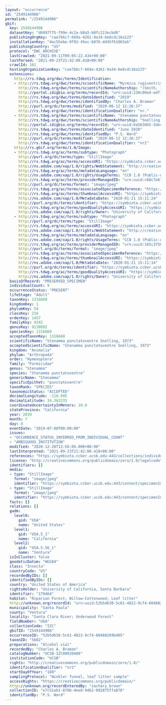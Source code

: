 ```yaml
---
layout: "occurrence"
id: "2549144906"
permalink: "/2549144906"
gbif:
  key: 2549144906
  datasetKey: "d6097f75-f99e-4c2a-b8a5-b0fc213ecbd0"
  publishingOrgKey: "cae7b6c7-669a-4261-9a34-6e8cdc16a125"
  installationKey: "4ec55ebe-9f92-45ec-b076-dd45f61003ab"
  publishingCountry: "US"
  protocol: "DWC_ARCHIVE"
  lastCrawled: "2021-09-11T09:05:22.434+00:00"
  lastParsed: "2021-09-23T21:42:00.418+00:00"
  crawlId: 161
  hostingOrganizationKey: "cae7b6c7-669a-4261-9a34-6e8cdc16a125"
  extensions:
    http://rs.tdwg.org/dwc/terms/Identification:
    - http://rs.tdwg.org/dwc/terms/scientificName: "Myrmica rugiventris"
      http://rs.tdwg.org/dwc/terms/scientificNameAuthorship: "(Smith, 1943)"
      http://portal.idigbio.org/terms/recordId: "urn:uuid:230c09e4-edf1-4ac4-8027-84ea7c5e97fd"
      http://rs.tdwg.org/dwc/terms/dateIdentified: "2019"
      http://rs.tdwg.org/dwc/terms/identifiedBy: "Charles A. Braman"
      http://purl.org/dc/terms/modified: "2020-06-12 12:26:37"
      http://rs.tdwg.org/dwc/terms/identificationQualifier: "nr."
    - http://rs.tdwg.org/dwc/terms/scientificName: "Stenamma punctatoventre"
      http://rs.tdwg.org/dwc/terms/scientificNameAuthorship: "Snelling, 1973"
      http://portal.idigbio.org/terms/recordId: "urn:uuid:6a563db5-5de4-42db-9a40-41c7c8a5af08"
      http://rs.tdwg.org/dwc/terms/dateIdentified: "June 2020"
      http://rs.tdwg.org/dwc/terms/identifiedBy: "P.S. Ward"
      http://purl.org/dc/terms/modified: "2020-06-12 12:26:37"
      http://rs.tdwg.org/dwc/terms/identificationQualifier: "nr2"
    http://rs.gbif.org/terms/1.0/Image:
    - http://rs.tdwg.org/ac/terms/subtype: "Photograph"
      http://purl.org/dc/terms/type: "StillImage"
      http://rs.tdwg.org/ac/terms/accessURI: "https://symbiota.ccber.ucsb.edu:443/content/specimenImages/UCSB_IZC/UCSB-IZC00039/UCSB-IZC00039488-head_15796461_1579648284_lg.jpg"
      http://ns.adobe.com/xap/1.0/rights/WebStatement: "http://creativecommons.org/publicdomain/zero/1.0/"
      http://rs.tdwg.org/ac/terms/metadataLanguage: "en"
      http://ns.adobe.com/xap/1.0/rights/UsageTerms: "CC0 1.0 (Public-domain)"
      http://rs.tdwg.org/ac/terms/providerManagedID: "urn:uuid:c60c7e67-f257-4084-8b0a-5f97253784cc"
      http://purl.org/dc/terms/format: "image/jpeg"
      http://rs.tdwg.org/ac/terms/associatedSpecimenReference: "https://symbiota.ccber.ucsb.edu:443/collections/individual/index.php?occid=179464"
      http://rs.tdwg.org/ac/terms/thumbnailAccessURI: "https://symbiota.ccber.ucsb.edu:443/content/specimenImages/UCSB_IZC/UCSB-IZC00039/UCSB-IZC00039488-head_15796461_1579648284_tn.jpg"
      http://ns.adobe.com/xap/1.0/MetadataDate: "2020-01-21 15:11:24"
      http://purl.org/dc/terms/identifier: "https://symbiota.ccber.ucsb.edu:443/content/specimenImages/UCSB_IZC/UCSB-IZC00039/UCSB-IZC00039488-head_15796461_1579648284_lg.jpg"
      http://rs.tdwg.org/ac/terms/goodQualityAccessURI: "https://symbiota.ccber.ucsb.edu:443/content/specimenImages/UCSB_IZC/UCSB-IZC00039/UCSB-IZC00039488-head_15796461_1579648284.jpg"
      http://ns.adobe.com/xap/1.0/rights/Owner: "University of California, Santa Barbara"
    - http://rs.tdwg.org/ac/terms/subtype: "Photograph"
      http://purl.org/dc/terms/type: "StillImage"
      http://rs.tdwg.org/ac/terms/accessURI: "https://symbiota.ccber.ucsb.edu:443/content/specimenImages/UCSB_IZC/UCSB-IZC00039/UCSB-IZC00039488_1579646195_1579648274.jpg"
      http://ns.adobe.com/xap/1.0/rights/WebStatement: "http://creativecommons.org/publicdomain/zero/1.0/"
      http://rs.tdwg.org/ac/terms/metadataLanguage: "en"
      http://ns.adobe.com/xap/1.0/rights/UsageTerms: "CC0 1.0 (Public-domain)"
      http://rs.tdwg.org/ac/terms/providerManagedID: "urn:uuid:165c3750-ae93-4007-91dc-f2a868f9dcbf"
      http://purl.org/dc/terms/format: "image/jpeg"
      http://rs.tdwg.org/ac/terms/associatedSpecimenReference: "https://symbiota.ccber.ucsb.edu:443/collections/individual/index.php?occid=179464"
      http://rs.tdwg.org/ac/terms/thumbnailAccessURI: "https://symbiota.ccber.ucsb.edu:443/content/specimenImages/UCSB_IZC/UCSB-IZC00039/UCSB-IZC00039488_1579646195_1579648274_tn.jpg"
      http://ns.adobe.com/xap/1.0/MetadataDate: "2020-01-21 15:11:14"
      http://purl.org/dc/terms/identifier: "https://symbiota.ccber.ucsb.edu:443/content/specimenImages/UCSB_IZC/UCSB-IZC00039/UCSB-IZC00039488_1579646195_1579648274.jpg"
      http://rs.tdwg.org/ac/terms/goodQualityAccessURI: "https://symbiota.ccber.ucsb.edu:443/content/specimenImages/UCSB_IZC/UCSB-IZC00039/UCSB-IZC00039488_1579646195_1579648274.jpg"
      http://ns.adobe.com/xap/1.0/rights/Owner: "University of California, Santa Barbara"
  basisOfRecord: "PRESERVED_SPECIMEN"
  individualCount: 9
  occurrenceStatus: "PRESENT"
  lifeStage: "Adult"
  taxonKey: 1316660
  kingdomKey: 1
  phylumKey: 54
  classKey: 216
  orderKey: 1457
  familyKey: 4342
  genusKey: 9138092
  speciesKey: 1316660
  acceptedTaxonKey: 1316660
  scientificName: "Stenamma punctatoventre Snelling, 1973"
  acceptedScientificName: "Stenamma punctatoventre Snelling, 1973"
  kingdom: "Animalia"
  phylum: "Arthropoda"
  order: "Hymenoptera"
  family: "Formicidae"
  genus: "Stenamma"
  species: "Stenamma punctatoventre"
  genericName: "Stenamma"
  specificEpithet: "punctatoventre"
  taxonRank: "SPECIES"
  taxonomicStatus: "ACCEPTED"
  decimalLongitude: -118.995
  decimalLatitude: 34.363233
  coordinateUncertaintyInMeters: 10.0
  stateProvince: "California"
  year: 2019
  month: 7
  day: 8
  eventDate: "2019-07-08T00:00:00"
  issues:
  - "OCCURRENCE_STATUS_INFERRED_FROM_INDIVIDUAL_COUNT"
  - "AMBIGUOUS_INSTITUTION"
  modified: "2020-12-28T12:56:04.000+00:00"
  lastInterpreted: "2021-09-23T21:42:00.418+00:00"
  references: "https://symbiota.ccber.ucsb.edu:443/collections/individual/index.php?occid=179464"
  license: "http://creativecommons.org/publicdomain/zero/1.0/legalcode"
  identifiers: []
  media:
  - type: "StillImage"
    format: "image/jpeg"
    identifier: "https://symbiota.ccber.ucsb.edu:443/content/specimenImages/UCSB_IZC/UCSB-IZC00039/UCSB-IZC00039488-head_15796461_1579648284_lg.jpg"
  - type: "StillImage"
    format: "image/jpeg"
    identifier: "https://symbiota.ccber.ucsb.edu:443/content/specimenImages/UCSB_IZC/UCSB-IZC00039/UCSB-IZC00039488_1579646195_1579648274.jpg"
  facts: []
  relations: []
  gadm:
    level0:
      gid: "USA"
      name: "United States"
    level1:
      gid: "USA.5_1"
      name: "California"
    level2:
      gid: "USA.5.56_1"
      name: "Ventura"
  isInCluster: false
  geodeticDatum: "WGS84"
  class: "Insecta"
  countryCode: "US"
  recordedByIDs: []
  identifiedByIDs: []
  country: "United States of America"
  rightsHolder: "University of California, Santa Barbara"
  identifier: "179464"
  habitat: "Riparian Forest; Willow-Cottonwood; Leaf litter"
  http://unknown.org/recordId: "urn:uuid:52b5d638-5c61-4822-9cf4-60488269b405"
  municipality: "Santa Paula"
  county: "Ventura"
  locality: "Santa Clara River; Underwood Forest"
  fieldNumber: "U6A"
  collectionCode: "IZC"
  gbifID: "2549144906"
  occurrenceID: "52b5d638-5c61-4822-9cf4-60488269b405"
  taxonID: "5602"
  preparations: "Alcohol vial"
  recordedBy: "Charles A. Braman"
  catalogNumber: "UCSB-IZC00039488"
  institutionCode: "UCSB"
  rights: "http://creativecommons.org/publicdomain/zero/1.0/"
  identificationQualifier: "nr2"
  startDayOfYear: "189"
  samplingProtocol: "Winkler funnel, leaf litter sample"
  accessRights: "https://creativecommons.org/publicdomain/"
  http://unknown.org/recordEnteredBy: "zachary_brown"
  collectionID: "e7c51ab1-870b-4ee8-9d62-092875ffa870"
  identifiedBy: "P.S. Ward"
---
```

